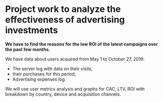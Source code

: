 # Project work to analyze the effectiveness of advertising investments
**We have to find the reasons for the low ROI of the latest campaigns over the past few months.**

We have data about users acquired from May 1 to October 27, 2019:
- The server log with data on their visits,
- their purchases for this period,
- Advertising expenses log.

We will use user metrics analysis and graphs for CAC, LTV, ROI with breakdown by country, device and acquisition channels.
